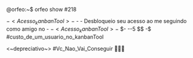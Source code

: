 


@orfeo:~$ orfeo show #218



$- <Acesso_kanbanTool> -$ - <Tata> - Desbloqueio seu acesso ao <kanbanTool> me seguindo como amigo no <git> - $- <Acesso_kanbanTool> -$ $- --5 $$ -$ #custo_de_um_usuario_no_kanbanTool


<~depreciativo~>
#Vc_Nao_Vai_Conseguir
🤖🤣🤭
